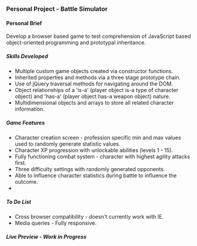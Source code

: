 ### Personal Project - Battle Simulator

#### Personal Brief
Develop a browser based game to test comprehension of JavaScript based object-oriented programming and prototypal inheritance.

##### Skills Developed
<ul>
	<li>Multiple custom game objects created via constructor functions.</li>
	<li>Inherited properties and methods via a three stage prototype chain.</li>
	<li>Use of jQuery traversal methods for navigating around the DOM.</li>
	<li>Object relationships of a 'is-a' (player object is-a type of character object) and 'has-a' (player object has-a weapon object) nature.</li>
	<li>Multidimensional objects and arrays to store all related character information.</li>
</ul>

##### Game Features
<ul>
	<li>Character creation screen - profession specific min and max values used to randomly generate statistic values.</li>
	<li>Character XP progression with unlockable abilities (levels 1 - 15).</li>
	<li>Fully functioning combat system - character with highest agility attacks first.</li>
	<li>Three difficulty settings with randomly generated opponents.</li>
	<li>Able to influence character statistics during battle to influence the outcome.<li>
</ul>

##### To Do List
<ul>
	<li>Cross browser compatibility - doesn't currently work with IE.</li>
    <li>Media queries - Fully responsive.</li>
</ul>

##### Live Preview - _Work in Progress_
[]()